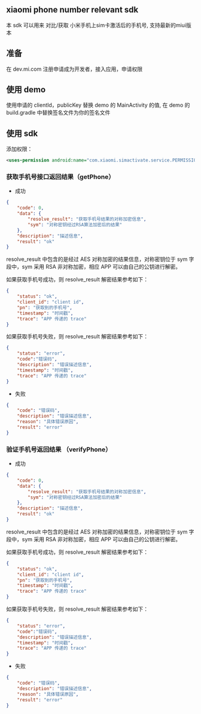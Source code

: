 ## xiaomi phone number relevant sdk

本 sdk 可以用来 对比/获取 小米手机上sim卡激活后的手机号, 支持最新的miui版本

## 准备
在 dev.mi.com 注册申请成为开发者，接入应用，申请权限

## 使用 demo

使用申请的 clientId，publicKey 替换 demo 的 MainActivity 的值, 在 demo 的 build.gradle 中替换签名文件为你的签名文件

## 使用 sdk

添加权限：

```xml
<uses-permission android:name="com.xiaomi.simactivate.service.PERMISSION_PHONE" />
```

### 获取手机号接口返回结果（getPhone）
+ 成功

```json
{
    "code": 0,
    "data": {
        "resolve_result": "获取手机号结果的对称加密信息",
        "sym": "对称密钥经过RSA算法加密后的结果"
    },
    "description": "描述信息",
    "result": "ok"
}
```
resolve_result 中包含的是经过 AES 对称加密的结果信息，对称密钥位于 sym 字段中，sym 采用 RSA 非对称加密，相应 APP 可以由自己的公钥进行解密。

如果获取手机号成功，则 resolve_result 解密结果参考如下：

```json
{
    "status": "ok",
    "client_id": "client id",
    "pn": "获取到的手机号",
    "timestamp": "时间戳",
    "trace": "APP 传递的 trace"
}
```

如果获取手机号失败，则 resolve_result 解密结果参考如下：

```json
{
    "status": "error",
    "code":"错误码",
    "description": "错误描述信息",
    "timestamp": "时间戳",
    "trace": "APP 传递的 trace"
}
```

+ 失败

```json
{
    "code": "错误码",
    "description": "错误描述信息",
    "reason": "具体错误原因",
    "result": "error"
}
```

### 验证手机号返回结果 （verifyPhone）
+ 成功

```json
{
    "code": 0,
    "data": {
        "resolve_result": "获取手机号结果的对称加密信息",
        "sym": "对称密钥经过RSA算法加密后的结果"
    },
    "description": "描述信息",
    "result": "ok"
}
```

resolve_result 中包含的是经过 AES 对称加密的结果信息，对称密钥位于 sym 字段中，sym 采用 RSA 非对称加密，相应 APP 可以由自己的公钥进行解密。

如果获取手机号成功，则 resolve_result 解密结果参考如下：

```json
{
    "status": "ok",
    "client_id": "client id",
    "pn": "获取到的手机号",
    "timestamp": "时间戳",
    "trace": "APP 传递的 trace"
}
```

如果获取手机号失败，则 resolve_result 解密结果参考如下：

```json
{
    "status": "error",
    "code":"错误码",
    "description": "错误描述信息",
    "timestamp": "时间戳",
    "trace": "APP 传递的 trace"
}
```

+ 失败

```json
{
    "code": "错误码",
    "description": "错误描述信息",
    "reason": "具体错误原因",
    "result": "error"
}
```
